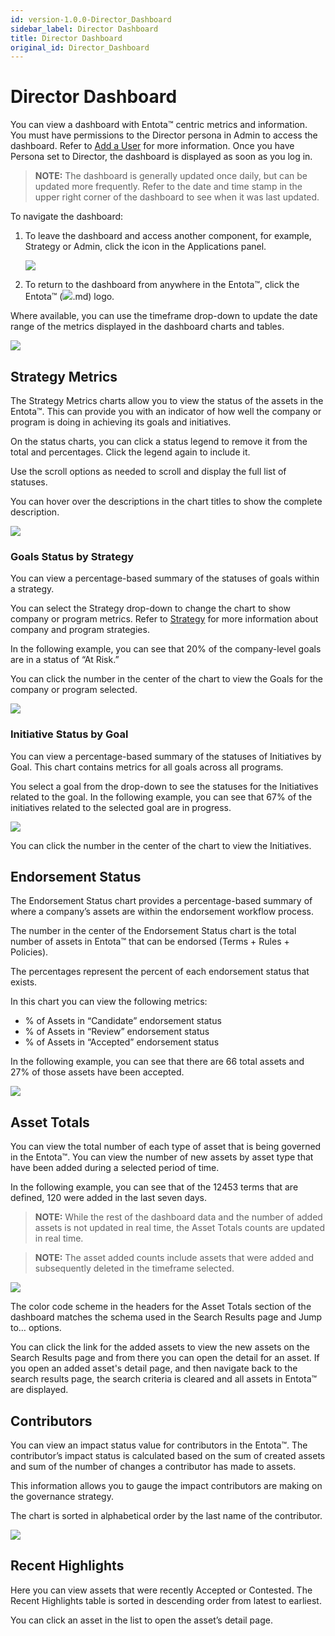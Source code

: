 ```yaml
---
id: version-1.0.0-Director_Dashboard
sidebar_label: Director Dashboard
title: Director Dashboard
original_id: Director_Dashboard
---
```


# Director Dashboard

You can view a dashboard with Entota™ centric metrics and information.
You must have permissions to the Director persona in Admin to access the
dashboard. Refer to [Add a User](Add_a_User_to_Entota.md) for
more information. Once you have Persona set to Director, the dashboard
is displayed as soon as you log in.

>**NOTE:** The dashboard is generally updated once daily, but can be
updated more frequently. Refer to the date and time stamp in the upper
right corner of the dashboard to see when it was last updated.

To navigate the dashboard:

1.  To leave the dashboard and access another component, for example,
    Strategy or Admin, click the icon in the Applications panel.
    
    ![](Resources/Images/IGC_Dashboard_1.png)

2.  To return to the dashboard from anywhere in the Entota™, click the
    Entota™ (![](Resources/Images/IGC_Dashboard_2.png).md) logo.

Where available, you can use the timeframe drop-down to update the date
range of the metrics displayed in the dashboard charts and tables.

![](Resources/Images/timeframe_dropdown.png)

## Strategy Metrics

The Strategy Metrics charts allow you to view the status of the assets
in the Entota™. This can provide you with an indicator of how well the
company or program is doing in achieving its goals and initiatives.

On the status charts, you can click a status legend to remove it from
the total and percentages. Click the legend again to include it.

Use the scroll options as needed to scroll and display the full list of
statuses.

You can hover over the descriptions in the chart titles to show the
complete description.

![](Resources/Images/Strategy_Metrics_2.png)

### Goals Status by Strategy

You can view a percentage-based summary of the statuses of goals within
a strategy.

You can select the Strategy drop-down to change the chart to show
company or program metrics. Refer to [Strategy](Strategy.md) for more
information about company and program strategies.

In the following example, you can see that 20% of the company-level
goals are in a status of “At Risk.”

You can click the number in the center of the chart to view the Goals
for the company or program selected.

![](Resources/Images/Strategy_Metrics_3.png)

### Initiative Status by Goal

You can view a percentage-based summary of the statuses of Initiatives
by Goal. This chart contains metrics for all goals across all programs.

You select a goal from the drop-down to see the statuses for the
Initiatives related to the goal. In the following example, you can see
that 67% of the initiatives related to the selected goal are in
progress.

![](Resources/Images/Strategy_Metrics_4.png)

You can click the number in the center of the chart to view the
Initiatives.

## Endorsement Status

The Endorsement Status chart provides a percentage-based summary of
where a company’s assets are within the endorsement workflow process.

The number in the center of the Endorsement Status chart is the total
number of assets in Entota™ that can be endorsed (Terms + Rules +
Policies).

The percentages represent the percent of each endorsement status that
exists.

In this chart you can view the following metrics:

  - % of Assets in “Candidate” endorsement status
  - % of Assets in “Review” endorsement status
  - % of Assets in “Accepted” endorsement status

In the following example, you can see that there are 66 total assets and
27% of those assets have been accepted.

![](Resources/Images/Endorsement_Status.png)

## Asset Totals

You can view the total number of each type of asset that is being
governed in the Entota™. You can view the number of new assets by asset
type that have been added during a selected period of time.

In the following example, you can see that of the 12453 terms that are
defined, 120 were added in the last seven days.

>**NOTE:** While the rest of the dashboard data and the number of added
assets is not updated in real time, the Asset Totals counts are updated
in real time. 

>**NOTE:** The asset added counts include assets that were added and
subsequently deleted in the timeframe selected.

![](Resources/Images/Asset_Totals.png)

The color code scheme in the headers for the Asset Totals section of the
dashboard matches the schema used in the Search Results page and Jump
to… options.

You can click the link for the added assets to view the new assets on
the Search Results page and from there you can open the detail for an
asset. If you open an added asset's detail page, and then navigate back
to the search results page, the search criteria is cleared and all
assets in Entota™ are displayed.

## Contributors

You can view an impact status value for contributors in the Entota™. The
contributor’s impact status is calculated based on the sum of created
assets and sum of the number of changes a contributor has made to
assets.

This information allows you to gauge the impact contributors are making
on the governance strategy.

The chart is sorted in alphabetical order by the last name of the
contributor. 

![](Resources/Images/Contributors.png)

## Recent Highlights

Here you can view assets that were recently Accepted or Contested. The
Recent Highlights table is sorted in descending order from latest to
earliest.

You can click an asset in the list to open the asset’s detail page.
